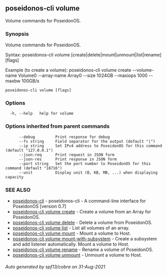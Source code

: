 ## poseidonos-cli volume

Volume commands for PoseidonOS.

### Synopsis

Volume commands for PoseidonOS.

Syntax: 
  poseidonos-cli volume [create|delete|mount|unmount|list|rename] [flags]

Example (to create a volume):
  poseidonos-cli volume create --volume-name Volume0 --array-name Array0 --size 1024GB --maxiops 1000 --maxbw 100GB/s
	  

```
poseidonos-cli volume [flags]
```

### Options

```
  -h, --help   help for volume
```

### Options inherited from parent commands

```
      --debug         Print response for debug
      --fs string     Field separator for the output (default "|")
      --ip string     Set IPv4 address to PoseidonOS for this command (default "127.0.0.1")
      --json-req      Print request in JSON form
      --json-res      Print response in JSON form
      --port string   Set the port number to PoseidonOS for this command (default "18716")
      --unit          Display unit (B, KB, MB, ...) when displaying capacity
```

### SEE ALSO

* [poseidonos-cli](poseidonos-cli.md)	 - poseidonos-cli - A command-line interface for PoseidonOS [version 0.7]
* [poseidonos-cli volume create](poseidonos-cli_volume_create.md)	 - Create a volume from an Array for PoseidonOS.
* [poseidonos-cli volume delete](poseidonos-cli_volume_delete.md)	 - Delete a volume from PoseidonOS.
* [poseidonos-cli volume list](poseidonos-cli_volume_list.md)	 - List all volumes of an array.
* [poseidonos-cli volume mount](poseidonos-cli_volume_mount.md)	 - Mount a volume to Host.
* [poseidonos-cli volume mount-with-subsystem](poseidonos-cli_volume_mount-with-subsystem.md)	 - Create a subsystem and add listener automatically. Mount a volume to Host.
* [poseidonos-cli volume rename](poseidonos-cli_volume_rename.md)	 - Rename a volume of PoseidonOS.
* [poseidonos-cli volume unmount](poseidonos-cli_volume_unmount.md)	 - Unmount a volume to Host.

###### Auto generated by spf13/cobra on 31-Aug-2021
